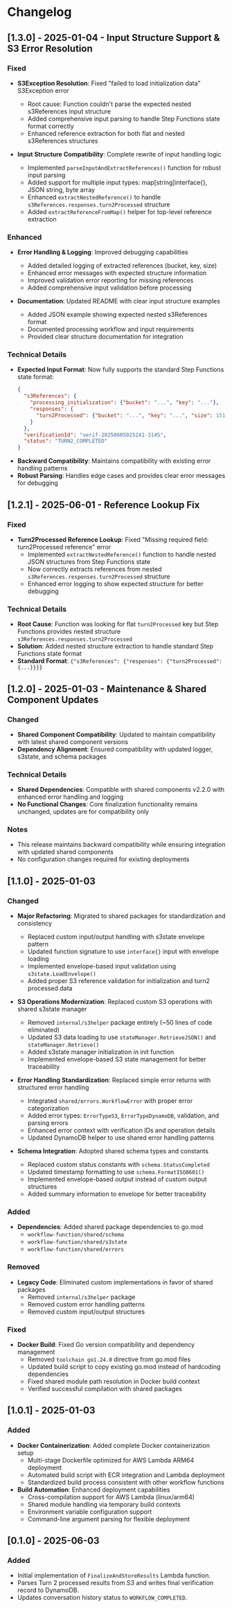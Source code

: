 # Changelog

## [1.3.0] - 2025-01-04 - Input Structure Support & S3 Error Resolution

### Fixed
- **S3Exception Resolution**: Fixed "failed to load initialization data" S3Exception error
  - Root cause: Function couldn't parse the expected nested s3References input structure
  - Added comprehensive input parsing to handle Step Functions state format correctly
  - Enhanced reference extraction for both flat and nested s3References structures

- **Input Structure Compatibility**: Complete rewrite of input handling logic
  - Implemented `parseInputAndExtractReferences()` function for robust input parsing
  - Added support for multiple input types: map[string]interface{}, JSON string, byte array
  - Enhanced `extractNestedReference()` to handle `s3References.responses.turn2Processed` structure
  - Added `extractReferenceFromMap()` helper for top-level reference extraction

### Enhanced
- **Error Handling & Logging**: Improved debugging capabilities
  - Added detailed logging of extracted references (bucket, key, size)
  - Enhanced error messages with expected structure information
  - Improved validation error reporting for missing references
  - Added comprehensive input validation before processing

- **Documentation**: Updated README with clear input structure examples
  - Added JSON example showing expected nested s3References format
  - Documented processing workflow and input requirements
  - Provided clear structure documentation for integration

### Technical Details
- **Expected Input Format**: Now fully supports the standard Step Functions state format:
  ```json
  {
    "s3References": {
      "processing_initialization": {"bucket": "...", "key": "..."},
      "responses": {
        "turn2Processed": {"bucket": "...", "key": "...", "size": 151}
      }
    },
    "verificationId": "verif-20250605025241-3145",
    "status": "TURN2_COMPLETED"
  }
  ```
- **Backward Compatibility**: Maintains compatibility with existing error handling patterns
- **Robust Parsing**: Handles edge cases and provides clear error messages for debugging

## [1.2.1] - 2025-06-01 - Reference Lookup Fix

### Fixed
- **Turn2Processed Reference Lookup**: Fixed "Missing required field: turn2Processed reference" error
  - Implemented `extractNestedReference()` function to handle nested JSON structures from Step Functions state
  - Now correctly extracts references from nested `s3References.responses.turn2Processed` structure
  - Enhanced error logging to show expected structure for better debugging

### Technical Details
- **Root Cause**: Function was looking for flat `turn2Processed` key but Step Functions provides nested structure `s3References.responses.turn2Processed`
- **Solution**: Added nested structure extraction to handle standard Step Functions state format
- **Standard Format**: `{"s3References": {"responses": {"turn2Processed": {...}}}}`

## [1.2.0] - 2025-01-03 - Maintenance & Shared Component Updates

### Changed
- **Shared Component Compatibility**: Updated to maintain compatibility with latest shared component versions
- **Dependency Alignment**: Ensured compatibility with updated logger, s3state, and schema packages

### Technical Details
- **Shared Dependencies**: Compatible with shared components v2.2.0 with enhanced error handling and logging
- **No Functional Changes**: Core finalization functionality remains unchanged, updates are for compatibility only

### Notes
- This release maintains backward compatibility while ensuring integration with updated shared components
- No configuration changes required for existing deployments

## [1.1.0] - 2025-01-03
### Changed
- **Major Refactoring**: Migrated to shared packages for standardization and consistency
  - Replaced custom input/output handling with s3state envelope pattern
  - Updated function signature to use `interface{}` input with envelope loading
  - Implemented envelope-based input validation using `s3state.LoadEnvelope()`
  - Added proper S3 reference validation for initialization and turn2 processed data

- **S3 Operations Modernization**: Replaced custom S3 operations with shared s3state manager
  - Removed `internal/s3helper` package entirely (~50 lines of code eliminated)
  - Updated S3 data loading to use `stateManager.RetrieveJSON()` and `stateManager.Retrieve()`
  - Added s3state manager initialization in init function
  - Implemented envelope-based S3 state management for better traceability

- **Error Handling Standardization**: Replaced simple error returns with structured error handling
  - Integrated `shared/errors.WorkflowError` with proper error categorization
  - Added error types: `ErrorTypeS3`, `ErrorTypeDynamoDB`, validation, and parsing errors
  - Enhanced error context with verification IDs and operation details
  - Updated DynamoDB helper to use shared error handling patterns

- **Schema Integration**: Adopted shared schema types and constants
  - Replaced custom status constants with `schema.StatusCompleted`
  - Updated timestamp formatting to use `schema.FormatISO8601()`
  - Implemented envelope-based output instead of custom output structures
  - Added summary information to envelope for better traceability

### Added
- **Dependencies**: Added shared package dependencies to go.mod
  - `workflow-function/shared/schema`
  - `workflow-function/shared/s3state`
  - `workflow-function/shared/errors`

### Removed
- **Legacy Code**: Eliminated custom implementations in favor of shared packages
  - Removed `internal/s3helper` package
  - Removed custom error handling patterns
  - Removed custom input/output structures

### Fixed
- **Docker Build**: Fixed Go version compatibility and dependency management
  - Removed `toolchain go1.24.0` directive from go.mod files
  - Updated build script to copy existing go.mod instead of hardcoding dependencies
  - Fixed shared module path resolution in Docker build context
  - Verified successful compilation with shared packages

## [1.0.1] - 2025-01-03
### Added
- **Docker Containerization**: Added complete Docker containerization setup
  - Multi-stage Dockerfile optimized for AWS Lambda ARM64 deployment
  - Automated build script with ECR integration and Lambda deployment
  - Standardized build process consistent with other workflow functions
- **Build Automation**: Enhanced deployment capabilities
  - Cross-compilation support for AWS Lambda (linux/arm64)
  - Shared module handling via temporary build contexts
  - Environment variable configuration support
  - Command-line argument parsing for flexible deployment

## [0.1.0] - 2025-06-03
### Added
- Initial implementation of `FinalizeAndStoreResults` Lambda function.
- Parses Turn 2 processed results from S3 and writes final verification record to DynamoDB.
- Updates conversation history status to `WORKFLOW_COMPLETED`.

